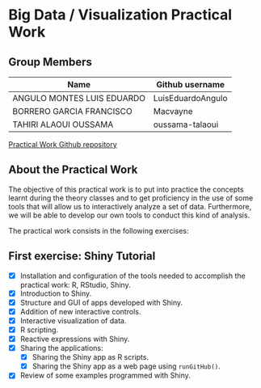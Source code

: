 # Big Data / Visualization Practical Work

   ## Group Members

| Name                      | Github username           |
|---------------------------|---------------------------|
| ANGULO MONTES LUIS EDUARDO| LuisEduardoAngulo         |
| BORRERO GARCIA FRANCISCO  | Macvayne                  |
| TAHIRI ALAOUI OUSSAMA     | oussama-talaoui           |

[Practical Work Github repository](https://github.com/oussama-talaoui/Big-Data-Visualization)

## About the Practical Work
The objective of this practical work is to put into practice the concepts learnt
during the theory classes and to get proficiency in the use of some tools that will allow us to
interactively analyze a set of data. Furthermore, we will be able to develop our own tools
to conduct this kind of analysis.

The practical work consists in the following exercises:

## First exercise: Shiny Tutorial

- [X] Installation and configuration of the tools needed to accomplish the practical work: R, RStudio, Shiny.
- [X] Introduction to Shiny.
- [X] Structure and GUI of apps developed with Shiny.
- [X] Addition of new interactive controls.
- [X] Interactive visualization of data.
- [X] R scripting.
- [X] Reactive expressions with Shiny.
- [X] Sharing the applications:
  - [x] Sharing the Shiny app as R scripts.
  - [x] Sharing the Shiny app as a web page using ```runGitHub()```.
- [X] Review of some examples programmed with Shiny.
